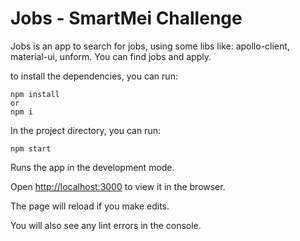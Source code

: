 # Jobs - SmartMei Challenge

Jobs is an app to search for jobs, using some libs like: apollo-client, material-ui, unform. You can find jobs and apply.

to install the dependencies, you can run:
```
npm install
or
npm i
```

In the project directory, you can run:

 `npm start`


Runs the app in the development mode.<br  />

Open [http://localhost:3000](http://localhost:3000) to view it in the browser.


The page will reload if you make edits.<br  />

You will also see any lint errors in the console.


